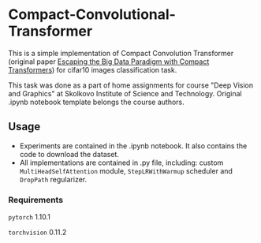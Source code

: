 # Compact-Convolutional-Transformer

This is a simple implementation of Compact Convolution Transformer (original paper [Escaping the Big Data Paradigm with Compact Transformers](https://arxiv.org/pdf/2104.05704.pdf)) for cifar10 images classification task. 

This task was done as a part of home assignments for course "Deep Vision and Graphics" at Skolkovo Institute of Science and Technology. Original .ipynb notebook template belongs the course authors.


## **Usage**

- Experiments are contained in the .ipynb notebook. It also contains the code to download the dataset.
- All implementations are contained in .py file, including: custom ```MultiHeadSelfAttention``` module, ```StepLRWithWarmup``` scheduler and ```DropPath``` regularizer.

### Requirements
```pytorch``` 1.10.1

```torchvision``` 0.11.2
